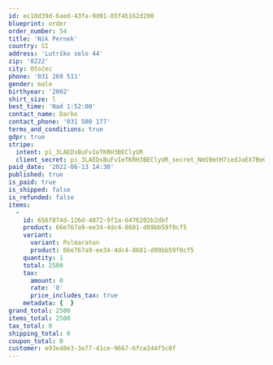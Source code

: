 ```yaml
---
id: ec18d39d-6aed-43fa-9d01-85f4b162d200
blueprint: order
order_number: 54
title: 'Nik Pernek'
country: SI
address: 'Lutrško selo 44'
zip: '8222'
city: Otočec
phone: '031 269 511'
gender: male
birthyear: '2002'
shirt_size: l
best_time: 'Nad 1:52:00'
contact_name: Darko
contact_phone: '031 500 177'
terms_and_conditions: true
gdpr: true
stripe:
  intent: pi_3LAEDsBuFvIeTKRH3BEClyUR
  client_secret: pi_3LAEDsBuFvIeTKRH3BEClyUR_secret_NmS9mtH7iedJoEX7BeOP8wBLJ
paid_date: '2022-06-13 14:30'
published: true
is_paid: true
is_shipped: false
is_refunded: false
items:
  -
    id: 656f874d-126d-4872-9f1a-6476202b2dbf
    product: 66e767a9-ee34-4dc4-8681-d09bb59f0cf5
    variant:
      variant: Polmaraton
      product: 66e767a9-ee34-4dc4-8681-d09bb59f0cf5
    quantity: 1
    total: 2500
    tax:
      amount: 0
      rate: '0'
      price_includes_tax: true
    metadata: {  }
grand_total: 2500
items_total: 2500
tax_total: 0
shipping_total: 0
coupon_total: 0
customer: e93e40e3-3e77-41ce-9667-6fce244f5c0f
---
```

